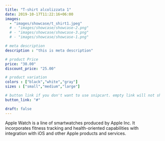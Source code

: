 ```yaml
---
title: "T-shirt alcolizzata 1"
date: 2019-10-17T11:22:16+06:00
images: 
  - "images/showcase/t_shirt1.jpeg"
  # - "images/showcase/showcase-2.png"
  # - "images/showcase/showcase-3.png"
  # - "images/showcase/showcase-1.png"

# meta description
description : "this is meta description"

# product Price
price: "30.00"
discount_price: "25.00"

# product variation
colors : ["black","white","gray"]
sizes : ["small","medium","large"]

# button link if you don't want to use snipcart. empty link will not show button
button_link: "#"

draft: false
---
```


Apple Watch is a line of smartwatches produced by Apple Inc. It incorporates fitness tracking and health-oriented capabilities with integration with iOS and other Apple products and services.
